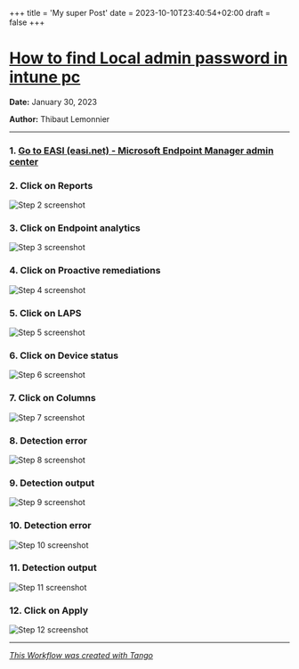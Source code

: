 +++
title = 'My super Post'
date = 2023-10-10T23:40:54+02:00
draft = false
+++

# [How to find Local admin password in intune pc ](https://app.tango.us/app/workflow/e9ac6efe-b530-4419-8ae5-8d58270e7817?utm_source=markdown&utm_medium=markdown&utm_campaign=workflow%20export%20links)



__Date:__ January 30, 2023

__Author:__ Thibaut Lemonnier

***

### 1. [Go to EASI (easi.net) - Microsoft Endpoint Manager admin center](https://endpoint.microsoft.com/?ref=AdminCenter#home)


### 2. Click on Reports
![Step 2 screenshot](https://images.tango.us/workflows/e9ac6efe-b530-4419-8ae5-8d58270e7817/steps/e1e753f8-563a-427f-9708-1f081551530f/16942e19-42ab-465d-81d8-39e088c1357d.png?crop=focalpoint&fit=crop&fp-x=0.0485&fp-y=0.2145&fp-z=3.1309&w=1200&blend-align=bottom&blend-mode=normal&blend-x=800&blend64=aHR0cHM6Ly9pbWFnZXMudGFuZ28udXMvc3RhdGljL21hZGUtd2l0aC10YW5nby13YXRlcm1hcmsucG5n)


### 3. Click on Endpoint analytics
![Step 3 screenshot](https://images.tango.us/workflows/e9ac6efe-b530-4419-8ae5-8d58270e7817/steps/dc7525c6-b126-4773-9bfd-27e8010ce6fb/b9910e4a-4d50-4d19-9d48-0d4a4550da44.png?crop=focalpoint&fit=crop&fp-x=0.1423&fp-y=0.4135&fp-z=3.0209&w=1200&blend-align=bottom&blend-mode=normal&blend-x=800&blend64=aHR0cHM6Ly9pbWFnZXMudGFuZ28udXMvc3RhdGljL21hZGUtd2l0aC10YW5nby13YXRlcm1hcmsucG5n)


### 4. Click on Proactive remediations
![Step 4 screenshot](https://images.tango.us/workflows/e9ac6efe-b530-4419-8ae5-8d58270e7817/steps/76836f16-03ad-402d-9f71-151b3efdd969/1c42174b-ec21-49e6-987f-1ac5eaed1d0c.png?crop=focalpoint&fit=crop&fp-x=0.1423&fp-y=0.2506&fp-z=3.0209&w=1200&blend-align=bottom&blend-mode=normal&blend-x=800&blend64=aHR0cHM6Ly9pbWFnZXMudGFuZ28udXMvc3RhdGljL21hZGUtd2l0aC10YW5nby13YXRlcm1hcmsucG5n)


### 5. Click on LAPS
![Step 5 screenshot](https://images.tango.us/workflows/e9ac6efe-b530-4419-8ae5-8d58270e7817/steps/ab0acf42-058a-46f7-ba39-b515d70892fc/726257f3-7337-48e2-980f-b08420410d4c.png?crop=focalpoint&fit=crop&fp-x=0.2123&fp-y=0.2936&fp-z=3.1158&w=1200&blend-align=bottom&blend-mode=normal&blend-x=800&blend64=aHR0cHM6Ly9pbWFnZXMudGFuZ28udXMvc3RhdGljL21hZGUtd2l0aC10YW5nby13YXRlcm1hcmsucG5n)


### 6. Click on Device status
![Step 6 screenshot](https://images.tango.us/workflows/e9ac6efe-b530-4419-8ae5-8d58270e7817/steps/cf069f7b-8ec5-4744-b0c5-866ceb13dac0/4db23753-7beb-4942-8c16-a89e3cef65f8.png?crop=focalpoint&fit=crop&fp-x=0.1423&fp-y=0.2583&fp-z=3.0209&w=1200&blend-align=bottom&blend-mode=normal&blend-x=800&blend64=aHR0cHM6Ly9pbWFnZXMudGFuZ28udXMvc3RhdGljL21hZGUtd2l0aC10YW5nby13YXRlcm1hcmsucG5n)


### 7. Click on Columns
![Step 7 screenshot](https://images.tango.us/workflows/e9ac6efe-b530-4419-8ae5-8d58270e7817/steps/93259af7-3e92-4577-b069-796ce0aa7b30/24ba4edc-5a59-43bc-b13a-64866353fa7a.png?crop=focalpoint&fit=crop&fp-x=0.2567&fp-y=0.1168&fp-z=3.1309&w=1200&blend-align=bottom&blend-mode=normal&blend-x=800&blend64=aHR0cHM6Ly9pbWFnZXMudGFuZ28udXMvc3RhdGljL21hZGUtd2l0aC10YW5nby13YXRlcm1hcmsucG5n)


### 8. Detection error
![Step 8 screenshot](https://images.tango.us/workflows/e9ac6efe-b530-4419-8ae5-8d58270e7817/steps/10737071-1629-4f79-9ea0-4f23d2b2fd0b/79716038-2dc3-456e-9357-7535efa22c7a.png?crop=focalpoint&fit=crop&fp-x=0.9403&fp-y=0.2168&fp-z=3.0280&w=1200&blend-align=bottom&blend-mode=normal&blend-x=800&blend64=aHR0cHM6Ly9pbWFnZXMudGFuZ28udXMvc3RhdGljL21hZGUtd2l0aC10YW5nby13YXRlcm1hcmsucG5n)


### 9. Detection output
![Step 9 screenshot](https://images.tango.us/workflows/e9ac6efe-b530-4419-8ae5-8d58270e7817/steps/fcc39886-3969-4503-882e-e4af11b27452/260b5407-e9e3-4e1c-88b6-cd1abf3b2d1f.png?crop=focalpoint&fit=crop&fp-x=0.8906&fp-y=0.2420&fp-z=3.1233&w=1200&blend-align=bottom&blend-mode=normal&blend-x=800&blend64=aHR0cHM6Ly9pbWFnZXMudGFuZ28udXMvc3RhdGljL21hZGUtd2l0aC10YW5nby13YXRlcm1hcmsucG5n)


### 10. Detection error
![Step 10 screenshot](https://images.tango.us/workflows/e9ac6efe-b530-4419-8ae5-8d58270e7817/steps/f4255157-c016-4f18-9218-35be0bf3732b/6e9768e6-3b06-4ac3-92d6-7999c12ad0c1.png?crop=focalpoint&fit=crop&fp-x=0.8906&fp-y=0.2917&fp-z=3.1233&w=1200&blend-align=bottom&blend-mode=normal&blend-x=800&blend64=aHR0cHM6Ly9pbWFnZXMudGFuZ28udXMvc3RhdGljL21hZGUtd2l0aC10YW5nby13YXRlcm1hcmsucG5n)


### 11. Detection output
![Step 11 screenshot](https://images.tango.us/workflows/e9ac6efe-b530-4419-8ae5-8d58270e7817/steps/5245c39a-055e-4b24-be2f-d689ac05d835/e961726f-3e32-44fa-9bd1-667c2d45f3f3.png?crop=focalpoint&fit=crop&fp-x=0.8906&fp-y=0.3165&fp-z=3.1233&w=1200&blend-align=bottom&blend-mode=normal&blend-x=800&blend64=aHR0cHM6Ly9pbWFnZXMudGFuZ28udXMvc3RhdGljL21hZGUtd2l0aC10YW5nby13YXRlcm1hcmsucG5n)


### 12. Click on Apply
![Step 12 screenshot](https://images.tango.us/workflows/e9ac6efe-b530-4419-8ae5-8d58270e7817/steps/8e03a64f-1fcb-4460-bfd3-a2b8b5649d35/4f67c177-d82c-4aee-93df-9363862bcd06.png?crop=focalpoint&fit=crop&fp-x=0.9045&fp-y=0.9752&fp-z=18.5304&w=1200&blend-align=bottom&blend-mode=normal&blend-x=800&blend64=aHR0cHM6Ly9pbWFnZXMudGFuZ28udXMvc3RhdGljL21hZGUtd2l0aC10YW5nby13YXRlcm1hcmsucG5n)


***
_[This Workflow was created with Tango](https://app.tango.us/app/workflow/e9ac6efe-b530-4419-8ae5-8d58270e7817?utm_source=markdown&utm_medium=markdown&utm_campaign=workflow%20export%20links)_
